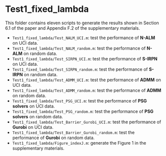 # Test1_fixed_lambda
This folder contains eleven scripts to generate the results shown in Section 6.1 of the paper and Appendix F.2 of the supplementary materials.
- `Test1_fixed_lambda/Test_NALM_UCI.m`: test the performance of **N-ALM** on UCI data.
- `Test1_fixed_lambda/Test_NALM_random.m`: test the performance of **N-ALM** on random data.
- `Test1_fixed_lambda/Test_SIRPN_UCI.m`: test the performance of **S-IRPN** on UCI data.
- `Test1_fixed_lambda/Test_SIRPN_random.m`: test the performance of **S-IRPN** on random data.
- `Test1_fixed_lambda/Test_ADMM_UCI.m`: test the performance of **ADMM** on UCI data.
- `Test1_fixed_lambda/Test_ADMM_random.m`: test the performance of **ADMM** on random data.
- `Test1_fixed_lambda/Test_PSG_UCI.m`: test the performance of **PSG solvers** on UCI data.
- `Test1_fixed_lambda/Test_PSG_random.m`: test the performance of **PSG solvers** on random data.
- `Test1_fixed_lambda/Test_Barrier_Gurobi_UCI.m`: test the performance of **Gurobi** on UCI data.
- `Test1_fixed_lambda/Test_Barrier_Gurobi_random.m`: test the performance of **Gurobi** on random data.
- `Test1_fixed_lambda/Figure_indexJ.m`: generate the Figure 1 in the supplementary materials.

